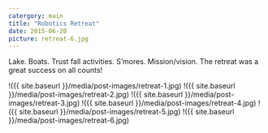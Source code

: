 ```yaml
---
catergory: main
title: "Robotics Retreat"
date: 2015-06-20
picture: retreat-6.jpg
---
```


Lake. Boats. Trust fall activities. S’mores. Mission/vision. The retreat was a great success on all counts!

!({{ site.baseurl }}/media/post-images/retreat-1.jpg)
!({{ site.baseurl }}/media/post-images/retreat-2.jpg)
!({{ site.baseurl }}/media/post-images/retreat-3.jpg)
!({{ site.baseurl }}/media/post-images/retreat-4.jpg)
!({{ site.baseurl }}/media/post-images/retreat-5.jpg)
!({{ site.baseurl }}/media/post-images/retreat-6.jpg)